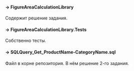 #### -> FigureAreaCalculationLibrary
Содержит решение задания.

#### -> FigureAreaCalculationLibrary.Tests
Собственно тесты.

#### -> SQLQuery_Get_ProductName-CategoryName.sql
Файл в корне репозитория. В нём решение 2-го задания.
